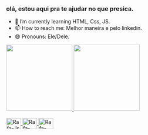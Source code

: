 ### olá, estou aqui  pra te ajudar  no que presica.
- 🌱 I’m currently learning  HTML, Css, JS.
- 📫 How to reach me:  Melhor maneira e pelo linkedin.
- 😄 Pronouns:  Ele/Dele.
<div align="left">
  <a href="https://github.com/euluissoares">
  <img height="180em" src="https://github-readme-stats.vercel.app/api?username=euluissoares&show_icons=true&theme=dracula&include_all_commits=true&count_private=true"/>
  <img height="180em" src="https://github-readme-stats.vercel.app/api/top-langs/?username=euluissoares&layout=compact&langs_count=7&theme=dracula"/>
</div>

<div style="display: inline_block"><br>
  <img align="center" alt="Rafa-Js" height="30" width="40" src="https://icongr.am/devicon/javascript-original.svg?size=18&color=currentColor" />
  <img align="center" alt="Rafa-HTML" height="30" width="40" src="https://icongr.am/devicon/html5-original.svg?size=18&color=currentColor" />
  <img align="center" alt="Rafa-CSS" height="30" width="40" src= "https://icongr.am/devicon/css3-original.svg?size=18&color=currentColor" />
          
